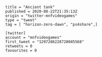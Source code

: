 ```
title = "Ancient tank"
published = 2020-08-22T21:35:13Z
origin = "twitter-mnfvideogames"
type = "tweet"
tag = [ "horizon-zero-dawn", "ps4share",]

[twitter]
account = "mnfvideogames"
first_tweet = "1297286228728045568"
retweets = 0
favourites = 0
```

<p class='image'><img src='https://mnf.m17s.net/2020/08/22/EgDi8l9XkAEyeAP.jpg' alt=''></p>

